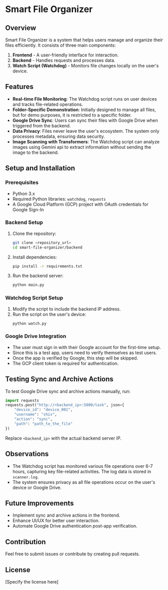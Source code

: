 # Smart File Organizer

## Overview

Smart File Organizer is a system that helps users manage and organize their files efficiently. It consists of three main components:

1. **Frontend** - A user-friendly interface for interaction.
2. **Backend** - Handles requests and processes data.
3. **Watch Script (Watchdog)** - Monitors file changes locally on the user's device.

## Features

- **Real-time File Monitoring**: The Watchdog script runs on user devices and tracks file-related operations.
- **Folder-Specific Demonstration**: Initially designed to manage all files, but for demo purposes, it is restricted to a specific folder.
- **Google Drive Sync**: Users can sync their files with Google Drive when triggered from the backend.
- **Data Privacy**: Files never leave the user's ecosystem. The system only processes metadata, ensuring data security.
- **Image Scanning with Transformers**: The Watchdog script can analyze images using Gemini api to extract information without sending the image to the backend.

## Setup and Installation

### Prerequisites

- Python 3.x
- Required Python libraries: `watchdog`, `requests`
- A Google Cloud Platform (GCP) project with OAuth credentials for Google Sign-In

### Backend Setup

1. Clone the repository:
   ```bash
   git clone <repository_url>
   cd smart-file-organizer/backend
   ```
2. Install dependencies:
   ```bash
   pip install -r requirements.txt
   ```
3. Run the backend server:
   ```bash
   python main.py
   ```

### Watchdog Script Setup

1. Modify the script to include the backend IP address.
2. Run the script on the user's device:
   ```bash
   python watch.py
   ```

### Google Drive Integration

- The user must sign in with their Google account for the first-time setup.
- Since this is a test app, users need to verify themselves as test users.
- Once the app is verified by Google, this step will be skipped.
- The GCP client token is required for authentication.

## Testing Sync and Archive Actions

To test Google Drive sync and archive actions manually, run:

```python
import requests
requests.post("http://<backend_ip>:5000/task", json={
    "device_id": "device_001",
    "username": "shiv",
    "action": "sync",
    "path": "path_to_the_file"
})
```

Replace `<backend_ip>` with the actual backend server IP.

## Observations

- The Watchdog script has monitored various file operations over 6-7 hours, capturing key file-related activities. The log data is stored in `scanner.log`.
- The system ensures privacy as all file operations occur on the user's device or Google Drive.

## Future Improvements

- Implement sync and archive actions in the frontend.
- Enhance UI/UX for better user interaction.
- Automate Google Drive authentication post-app verification.

## Contribution

Feel free to submit issues or contribute by creating pull requests.

## License

[Specify the license here]

